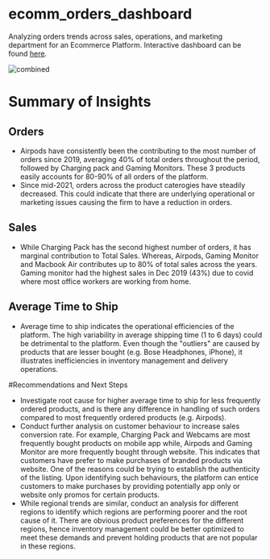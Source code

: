 # ecomm_orders_dashboard
Analyzing orders trends across sales, operations, and marketing department for an Ecommerce Platform. Interactive dashboard can be found [here](https://public.tableau.com/views/ecomm_analysis/OrdersDashboard?:language=en-GB&publish=yes&:display_count=n&:origin=viz_share_link).

![combined](https://github.com/chunpingy24/ecomm_orders_dashboard/assets/77263279/7b89428e-3ea2-4ff6-b32e-3c71df0e107e)

# Summary of Insights
## Orders
- Airpods have consistently been the contributing to the most number of orders since 2019, averaging 40% of total orders throughout the period, followed by Charging pack and Gaming Monitors. These 3 products easily accounts for 80-90% of all orders of the platform.
- Since mid-2021, orders across the product caterogies have steadily decreased. This could indicate that there are underlying operational or marketing issues causing the firm to have a reduction in orders.

## Sales
- While Charging Pack has the second highest number of orders, it has marginal contribution to Total Sales. Whereas, Airpods, Gaming Monitor and Macbook Air contributes up to 80% of total sales across the years. Gaming monitor had the highest sales in Dec 2019 (43%) due to covid where most office workers are working from home.

## Average Time to Ship
- Average time to ship indicates the operational efficiencies of the platform. The high variability in average shipping time (1 to 6 days) could be detrimental to the platform. Even though the "outliers" are caused by products that are lesser bought (e.g. Bose Headphones, iPhone),  it illustrates inefficiencies in inventory management and delivery operations.


#Recommendations and Next Steps
- Investigate root cause for higher average time to ship for less frequently ordered products, and is there any difference in handling of such orders compared to most frequently ordered products (e.g. Airpods).
- Conduct further analysis on customer behaviour to increase sales conversion rate. For example, Charging Pack and Webcams are most frequently bought products on mobile app while, Airpods and Gaming Monitor are more frequently bought through website. This indicates that customers have prefer to make purchases of branded products via website. One of the reasons could be trying to establish the authenticity of the listing. Upon identifying such behaviours, the platform can entice customers to make purchases by providing potentially app only or website only promos for certain products. 
- While regional trends are similar, conduct an analysis for different regions to identify which regions are performing poorer and the root cause of it. There are obvious product preferences for the different regions, hence inventory management could be better optimized to meet these demands and prevent holding products that are not popular in these regions.
